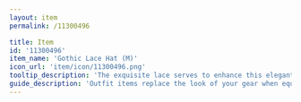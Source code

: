 ```yaml
---
layout: item
permalink: /11300496

title: Item
id: '11300496'
item_name: 'Gothic Lace Hat (M)'
icon_url: 'item/icon/11300496.png'
tooltip_description: 'The exquisite lace serves to enhance this elegant hat.'
guide_description: 'Outfit items replace the look of your gear when equipped.'
---
```

